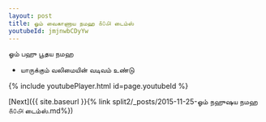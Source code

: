 ```yaml
---
layout: post
title: ஓம் வைகாணாய நமஹ ௧௦௮ டைம்ஸ்
youtubeId: jmjnwbCDyYw
---
```

 
 
 ஓம் பஹு பூதய நமஹ  
 
 -  யாருக்கும் வலிமையின் வடிவம் உண்டு 
 
  
 
  
 
 
 
 
 
 


{% include youtubePlayer.html id=page.youtubeId %}
 
[Next]({{ site.baseurl }}{% link  split2/_posts/2015-11-25-ஓம் நஹுஷய நமஹ ௧௦௮ டைம்ஸ்.md%})
 
